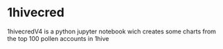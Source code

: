 # 1hivecred

1hivecredV4 is a python jupyter notebook wich creates some charts from the top 100 pollen accounts in 1hive
